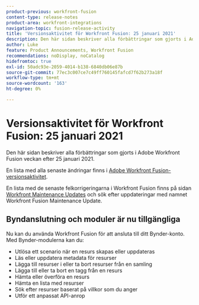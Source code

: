 ```yaml
---
product-previous: workfront-fusion
content-type: release-notes
product-area: workfront-integrations
navigation-topic: fusion-release-activity
title: 'Versionsaktivitet för Workfront Fusion: 25 januari 2021'
description: Den här sidan beskriver alla förbättringar som gjorts i Adobe Workfront Fusion veckan efter 25 januari 2021.
author: Luke
feature: Product Announcements, Workfront Fusion
recommendations: noDisplay, noCatalog
hidefromtoc: true
exl-id: 50adc93e-2059-4014-b138-6840db06e87b
source-git-commit: 77ec3c007ce7c49ff760145fafcd7f62b273a18f
workflow-type: tm+mt
source-wordcount: '163'
ht-degree: 0%

---
```


# Versionsaktivitet för Workfront Fusion: 25 januari 2021

Den här sidan beskriver alla förbättringar som gjorts i Adobe Workfront Fusion veckan efter 25 januari 2021.

En lista med alla senaste ändringar finns i [Adobe Workfront Fusion-versionsaktivitet](/help/workfront-fusion/fusion-product-releases/fusion-release-activity.md).

En lista med de senaste felkorrigeringarna i Workfront Fusion finns på sidan [Workfront Maintenance Updates](https://experienceleague.adobe.com/docs/workfront-known-issues/releases/current-updates.html) och sök efter uppdateringar med namnet Workfront Fusion Maintenance Update.

## Byndanslutning och moduler är nu tillgängliga

Nu kan du använda Workfront Fusion för att ansluta till ditt Bynder-konto. Med Bynder-modulerna kan du:

* Utlösa ett scenario när en resurs skapas eller uppdateras
* Läs eller uppdatera metadata för resurser
* Lägga till resurser i eller ta bort resurser från en samling
* Lägga till eller ta bort en tagg från en resurs
* Hämta eller överföra en resurs
* Hämta en lista med resurser
* Sök efter resurser baserat på villkor som du anger
* Utför ett anpassat API-anrop
